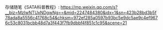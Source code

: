 
存储随笔《SATA科普教程》: https://mp.weixin.qq.com/s?__biz=MzIwNTUxNDgwNg==&mid=2247484380&idx=1&sn=423b28bd3b5f78ada8a5556c41768c54&chksm=972ef285a0597b93bc5e9dc5ae9c4ef9676c53c8031bcbb48d7a3f443f7fb9dbbf4f851c1c95&scene=21